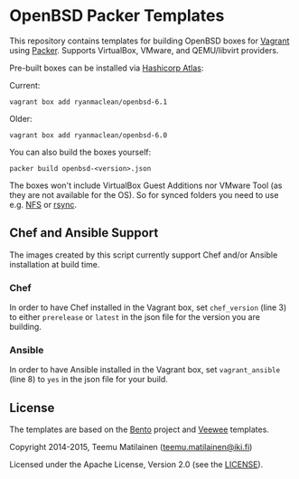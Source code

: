 # OpenBSD Packer Templates

This repository contains templates for building OpenBSD boxes for
[Vagrant](http://www.vagrantup.com) using [Packer](http://packer.io).
Supports VirtualBox, VMware, and QEMU/libvirt providers.

Pre-built boxes can be installed via [Hashicorp Atlas](https://atlas.hashicorp.com/search?q=ryanmaclean%2Fopenbsd):

Current:

```
vagrant box add ryanmaclean/openbsd-6.1
```

Older:

```
vagrant box add ryanmaclean/openbsd-6.0
```

You can also build the boxes yourself:
```
packer build openbsd-<version>.json
```

The boxes won't include VirtualBox Guest Additions nor VMware Tool
(as they are not available for the OS). So for synced folders you need to use
e.g. [NFS](https://docs.vagrantup.com/v2/synced-folders/nfs) or
[rsync](https://docs.vagrantup.com/v2/synced-folders/rsync).

## Chef and Ansible Support

The images created by this script currently support Chef and/or Ansible installation at build time. 

### Chef
In order to have Chef installed in the Vagrant box, set `chef_version` (line 3) to either `prerelease` or `latest` in the json file for the version you are building. 

### Ansible
In order to have Ansible installed in the Vagrant box, set `vagrant_ansible` (line 8) to `yes` in the json file for your build. 

## License

The templates are based on the [Bento](https://github.com/opscode/bento)
project and [Veewee](https://github.com/jedi4ever/veewee) templates.

Copyright 2014-2015, Teemu Matilainen (<teemu.matilainen@iki.fi>)

Licensed under the Apache License, Version 2.0 (see the [LICENSE](LICENSE)).
